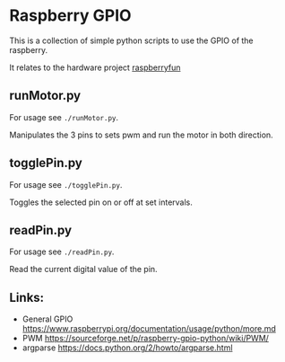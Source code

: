 Raspberry GPIO
===============

This is a collection of simple python scripts to use the GPIO of the raspberry.

It relates to the hardware project [raspberryfun](https://moozer.github.io/RaspberryFun/)


runMotor.py
-------------

For usage see `./runMotor.py`.

Manipulates the 3 pins to sets pwm and run the motor in both direction.

togglePin.py
-------------

For usage see `./togglePin.py`.

Toggles the selected pin on or off at set intervals.


readPin.py
-------------

For usage see `./readPin.py`.

Read the current digital value of the pin.

Links:
---------

* General GPIO https://www.raspberrypi.org/documentation/usage/python/more.md
* PWM https://sourceforge.net/p/raspberry-gpio-python/wiki/PWM/
* argparse https://docs.python.org/2/howto/argparse.html
